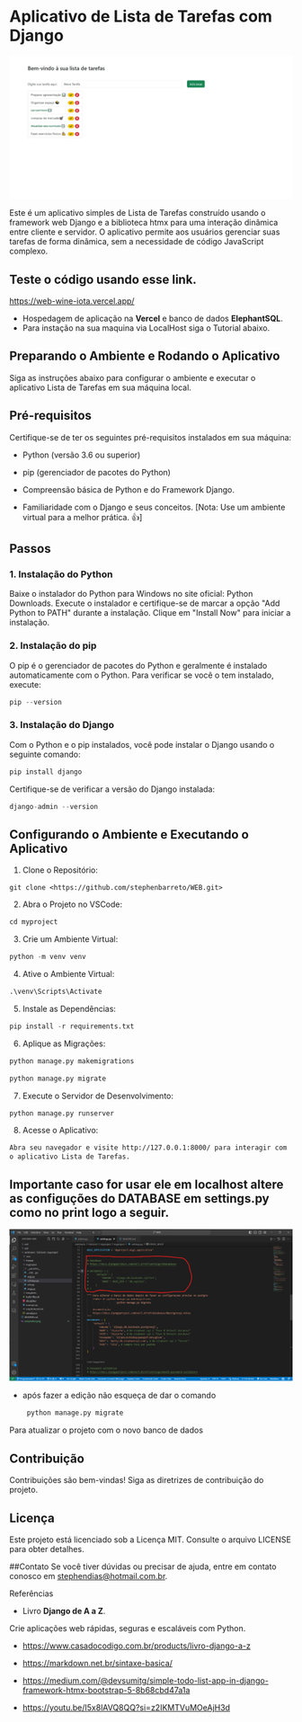 # Aplicativo de Lista de Tarefas com Django 

![To-Do List Screenshot](screenshot.png)

Este é um aplicativo simples de Lista de Tarefas construído usando o framework web Django e a biblioteca htmx para uma interação dinâmica entre cliente e servidor. O aplicativo permite aos usuários gerenciar suas tarefas de forma dinâmica, sem a necessidade de código JavaScript complexo.

## Teste o código usando esse link.
https://web-wine-iota.vercel.app/
* Hospedagem de aplicação na **Vercel** e banco de dados **ElephantSQL**.
* Para instação na sua maquina via LocalHost siga o Tutorial abaixo.

## Preparando o Ambiente e Rodando o Aplicativo
Siga as instruções abaixo para configurar o ambiente e executar o aplicativo Lista de Tarefas em sua máquina local.

## Pré-requisitos
Certifique-se de ter os seguintes pré-requisitos instalados em sua máquina:

- Python (versão 3.6 ou superior)
- pip (gerenciador de pacotes do Python)

- Compreensão básica de Python e do Framework Django.
- Familiaridade com o Django e seus conceitos.
[Nota: Use um ambiente virtual para a melhor prática. 👍]

## Passos
### 1. Instalação do Python
Baixe o instalador do Python para Windows no site oficial: Python Downloads.
Execute o instalador e certifique-se de marcar a opção "Add Python to PATH" durante a instalação.
Clique em "Install Now" para iniciar a instalação.

### 2. Instalação do pip
O pip é o gerenciador de pacotes do Python e geralmente é instalado automaticamente com o Python. Para verificar se você o tem instalado, execute:
``` python
pip --version
```
### 3. Instalação do Django
Com o Python e o pip instalados, você pode instalar o Django usando o seguinte comando:
``` python
pip install django
```
Certifique-se de verificar a versão do Django instalada:
``` python
django-admin --version
```
## Configurando o Ambiente e Executando o Aplicativo
1. Clone o Repositório:
   
```
git clone <https://github.com/stephenbarreto/WEB.git>
```
2. Abra o Projeto no VSCode:
 ``` python
cd myproject
```
3. Crie um Ambiente Virtual:
 ``` python
python -m venv venv
```
4. Ative o Ambiente Virtual:
 ``` python
.\venv\Scripts\Activate
```
5. Instale as Dependências:
 ``` python
pip install -r requirements.txt
```
6. Aplique as Migrações:
 ``` python
python manage.py makemigrations
```
 ``` python
python manage.py migrate
```
7. Execute o Servidor de Desenvolvimento:
   
 ``` python
python manage.py runserver
```

8. Acesse o Aplicativo:
   
```
Abra seu navegador e visite http://127.0.0.1:8000/ para interagir com o aplicativo Lista de Tarefas.
```

## Importante caso for usar ele em localhost altere as configuções do DATABASE em settings.py como no print logo a seguir.

![To-Do List Screenshot](screenshot-DataBase.png)

- após fazer a edição não esqueça de dar o comando
  
  ```python
   python manage.py migrate

Para atualizar o projeto com o novo banco de dados





## Contribuição
Contribuições são bem-vindas! Siga as diretrizes de contribuição do projeto.

## Licença
Este projeto está licenciado sob a Licença MIT. Consulte o arquivo LICENSE para obter detalhes.

##Contato
Se você tiver dúvidas ou precisar de ajuda, entre em contato conosco em stephendias@hotmail.com.br.

Referências
- Livro
  **Django de A a Z**.
  
Crie aplicações web rápidas, seguras e escaláveis com Python.

- https://www.casadocodigo.com.br/products/livro-django-a-z

- https://markdown.net.br/sintaxe-basica/
- https://medium.com/@devsumitg/simple-todo-list-app-in-django-framework-htmx-bootstrap-5-8b68cbd47a1a
- https://youtu.be/I5x8lAVQ8QQ?si=z2IKMTVuMOeAjH3d

  







